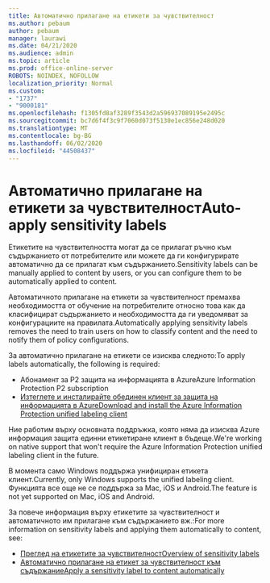 ```yaml
---
title: Автоматично прилагане на етикети за чувствителност
ms.author: pebaum
author: pebaum
manager: laurawi
ms.date: 04/21/2020
ms.audience: admin
ms.topic: article
ms.prod: office-online-server
ROBOTS: NOINDEX, NOFOLLOW
localization_priority: Normal
ms.custom:
- "1737"
- "9000181"
ms.openlocfilehash: f1305fd8af3289f3543d2a596937089195e2495c
ms.sourcegitcommit: bc7d6f4f3c9f7060d073f5130e1ec856e248d020
ms.translationtype: MT
ms.contentlocale: bg-BG
ms.lasthandoff: 06/02/2020
ms.locfileid: "44508437"
---
```

# <a name="auto-apply-sensitivity-labels"></a><span data-ttu-id="2035d-102">Автоматично прилагане на етикети за чувствителност</span><span class="sxs-lookup"><span data-stu-id="2035d-102">Auto-apply sensitivity labels</span></span>

<span data-ttu-id="2035d-103">Етикетите на чувствителността могат да се прилагат ръчно към съдържанието от потребителите или можете да ги конфигурирате автоматично да се прилагат към съдържанието.</span><span class="sxs-lookup"><span data-stu-id="2035d-103">Sensitivity labels can be manually applied to content by users, or you can configure them to be automatically applied to content.</span></span>

<span data-ttu-id="2035d-104">Автоматичното прилагане на етикети за чувствителност премахва необходимостта от обучение на потребителите относно това как да класифицират съдържанието и необходимостта да ги уведомяват за конфигурациите на правилата.</span><span class="sxs-lookup"><span data-stu-id="2035d-104">Automatically applying sensitivity labels removes the need to train users on how to classify content and the need to notify them of policy configurations.</span></span>

<span data-ttu-id="2035d-105">За автоматично прилагане на етикети се изисква следното:</span><span class="sxs-lookup"><span data-stu-id="2035d-105">To apply labels automatically, the following is required:</span></span>

- <span data-ttu-id="2035d-106">Абонамент за P2 защита на информацията в Azure</span><span class="sxs-lookup"><span data-stu-id="2035d-106">Azure Information Protection P2 subscription</span></span>
- [<span data-ttu-id="2035d-107">Изтеглете и инсталирайте обединен клиент за защита на информацията в Azure</span><span class="sxs-lookup"><span data-stu-id="2035d-107">Download and install the Azure Information Protection unified labeling client</span></span>](https://docs.microsoft.com/azure/information-protection/rms-client/install-unifiedlabelingclient-app)

<span data-ttu-id="2035d-108">Ние работим върху основната поддръжка, която няма да изисква Azure информация защита единни етикетиране клиент в бъдеще.</span><span class="sxs-lookup"><span data-stu-id="2035d-108">We're working on native support that won't require the Azure Information Protection unified labeling client in the future.</span></span>

<span data-ttu-id="2035d-109">В момента само Windows поддържа унифициран етикета клиент.</span><span class="sxs-lookup"><span data-stu-id="2035d-109">Currently, only Windows supports the unified labeling client.</span></span>  <span data-ttu-id="2035d-110">Функцията все още не се поддържа за Mac, iOS и Android.</span><span class="sxs-lookup"><span data-stu-id="2035d-110">The feature is not yet supported on Mac, iOS and Android.</span></span>

<span data-ttu-id="2035d-111">За повече информация върху етикетите за чувствителност и автоматичното им прилагане към съдържанието вж.:</span><span class="sxs-lookup"><span data-stu-id="2035d-111">For more information on sensitivity labels and applying them automatically to content,  see:</span></span>

- [<span data-ttu-id="2035d-112">Преглед на етикетите за чувствителност</span><span class="sxs-lookup"><span data-stu-id="2035d-112">Overview of sensitivity labels</span></span>](https://docs.microsoft.com/microsoft-365/compliance/sensitivity-labels)
- [<span data-ttu-id="2035d-113">Автоматично прилагане на етикет за чувствителност към съдържание</span><span class="sxs-lookup"><span data-stu-id="2035d-113">Apply a sensitivity label to content automatically</span></span>](https://docs.microsoft.com/office365/securitycompliance/apply_sensitivity_label_automatically)